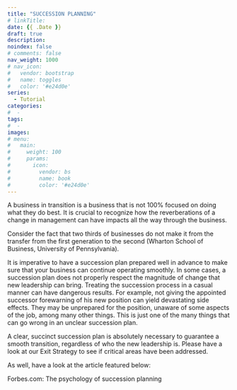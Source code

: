 ```yaml
---
title: "SUCCESSION PLANNING"
# linkTitle:
date: {{ .Date }}
draft: true
description: 
noindex: false
# comments: false
nav_weight: 1000
# nav_icon:
#   vendor: bootstrap
#   name: toggles
#   color: '#e24d0e'
series:
  - Tutorial
categories:
#  - 
tags:
#  - 
images:
# menu:
#   main:
#     weight: 100
#     params:
#       icon:
#         vendor: bs
#         name: book
#         color: '#e24d0e'
---
```


A business in transition is a business that is not 100% focused on doing what they do best. It is crucial to recognize how the reverberations of a change in management can have impacts all the way through the business.

<!--more-->

Consider the fact that two thirds of businesses do not make it from the transfer from the first generation to the second (Wharton School of Business, University of Pennsylvania).

It is imperative to have a succession plan prepared well in advance to make sure that your business can continue operating smoothly. In some cases, a succession plan does not properly respect the magnitude of change that new leadership can bring. Treating the succession process in a casual manner can have dangerous results. For example, not giving the appointed successor forewarning of his new position can yield devastating side effects. They may be unprepared for the position, unaware of some aspects of the job, among many other things. This is just one of the many things that can go wrong in an unclear succession plan.

A clear, succinct succession plan is absolutely necessary to guarantee a smooth transition, regardless of who the new leadership is. Please have a look at our Exit Strategy to see if critical areas have been addressed.

As well, have a look at the article featured below:

Forbes.com: The psychology of succession planning
